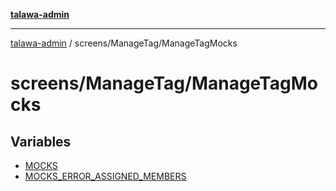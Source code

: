 [**talawa-admin**](../../../README.md)

***

[talawa-admin](../../../modules.md) / screens/ManageTag/ManageTagMocks

# screens/ManageTag/ManageTagMocks

## Variables

- [MOCKS](variables/MOCKS.md)
- [MOCKS\_ERROR\_ASSIGNED\_MEMBERS](variables/MOCKS_ERROR_ASSIGNED_MEMBERS.md)
